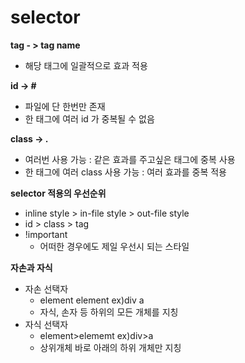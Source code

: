 # selector

**tag - > tag name**

- 해당 태그에 일괄적으로 효과 적용

**id -> #**

- 파일에 단 한번만 존재
- 한 태그에 여러 id 가 중복될 수 없음

**class -> .**

- 여러번 사용 가능 : 같은 효과를 주고싶은 태그에 중복 사용
- 한 태그에 여러 class 사용 가능 : 여러 효과를 중복 적용

**selector 적용의 우선순위**

- inline style > in-file style > out-file style
- id > class > tag
- !important
    - 어떠한 경우에도 제일 우선시 되는 스타일

**자손과 자식**

- 자손 선택자
    - element element ex)div a
    - 자식, 손자 등 하위의 모든 개체를 지칭
- 자식 선택자
    - element>elememt ex)div>a
    - 상위개체 바로 아래의 하위 개체만 지칭